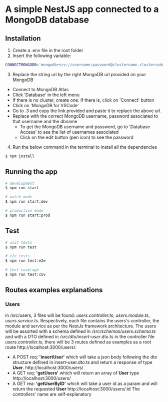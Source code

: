 # A simple NestJS app connected to a MongoDB database

## Installation

1. Create a .env file in the root folder
2. Insert the following variable:
```bash
CONNECTMONGODB='mongodb+srv://username:password@clustername.clustercode.mongodb.net/dbname'
```
3. Replace the string url by the right MongoDB url provided on your MongoDB
  - Connect to MongoDB Atlas
  - Click 'Database' in the left menu
  - If there is no cluster, create one. If there is, click on 'Connect' button
  - Click on 'MongoDB for VSCode'
  - Go to .3 and copy the link provided and paste it to replace the above url.
  - Replace with the correct MongoDB username, password associated to that username and the dbname
    - To get the MongoDB username and password, go to 'Database Access' to see the list of usernames associated
    - Click on the edit button (pen icon) to see the password
4. Run the below command in the terminal to install all the dependencies
```bash
$ npm install
```

## Running the app

```bash
# development
$ npm run start

# watch mode
$ npm run start:dev

# production mode
$ npm run start:prod
```

## Test

```bash
# unit tests
$ npm run test

# e2e tests
$ npm run test:e2e

# test coverage
$ npm run test:cov
```

## Routes examples explanations

### Users
in /src/users, 3 files will be found: *users.controller.ts*, *users.module.ts*, *users.service.ts*. Respectively, each file contains the users's controller, the module and service as per the NestJs framework architecture. The users will be assorted with a schema defined in */src/schemas/users.schema.ts* and with a DTO defined in */src/dto/insert-user*.dto.ts
in the controller file *users.controller.ts*, there will be 3 routes defined as examples as a root route http://localhost:3000/users/:
- A POST req: **'insertUser'** which will take a json body following the dto structure defined in insert-user.dto.ts and return a response of type **User**. http://localhost:3000/users/
- A GET req: **'getUsers'** which will return an array of **User** type http://localhost:3000/users/
- A GET rea: **'getUserByID'** which will take a user id as a param and will return the requested **User** http://localhost:3000/users/:id
The controllers' name are self-explanatory